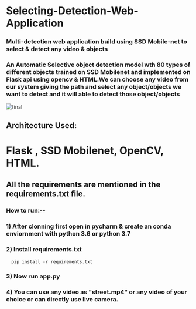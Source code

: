 # Selecting-Detection-Web-Application
### Multi-detection web application build using SSD Mobile-net to select & detect any video & objects

### An Automatic Selective object detection model wth 80 types of different objects trained on SSD Mobilenet and implemented on Flask api using opencv & HTML.We can choose any video from our system giving the path and select any object/objects we want to detect and it will able to detect those object/objects


![final](https://user-images.githubusercontent.com/52413661/151869188-453dcb97-2dca-4979-84d4-c40795e396d5.gif)




## Architecture Used:

# Flask , SSD Mobilenet, OpenCV, HTML.

## All the requirements are mentioned in the requirements.txt file.


### How to run:--
### 1) After clonning first open in pycharm & create an conda enviornment with python 3.6 or python 3.7

### 2) Install requirements.txt
      pip install -r requirements.txt

### 3) Now run  app.py

### 4) You can use any video as "street.mp4" or  any video of your choice or can directly use live camera.
